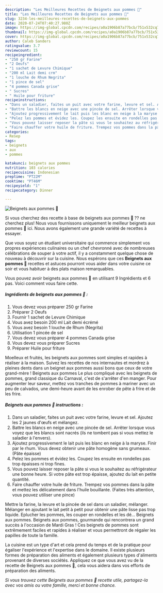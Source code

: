 ```yaml
---
description: "Les Meilleures Recettes de Beignets aux pommes 🥯"
title: "Les Meilleures Recettes de Beignets aux pommes 🥯"
slug: 3234-les-meilleures-recettes-de-beignets-aux-pommes
date: 2020-07-24T07:40:27.980Z
image: https://img-global.cpcdn.com/recipes/a0a1906b87a77bcb/751x532cq70/beignets-aux-pommes-🥯-photo-principale-de-la-recette.jpg
thumbnail: https://img-global.cpcdn.com/recipes/a0a1906b87a77bcb/751x532cq70/beignets-aux-pommes-🥯-photo-principale-de-la-recette.jpg
cover: https://img-global.cpcdn.com/recipes/a0a1906b87a77bcb/751x532cq70/beignets-aux-pommes-🥯-photo-principale-de-la-recette.jpg
author: Caleb Sanders
ratingvalue: 3.7
reviewcount: 15
recipeingredient:
- "250 gr Farine"
- "2 Oeufs"
- "1 sachet de Levure Chimique"
- "200 ml Lait demi crm"
- "1 louche de Rhum Negrita"
- "1 pince de sel"
- "4 pommes Canada grise"
- " Sucres"
- " Huile pour friture"
recipeinstructions:
- "Dans un saladier, faites un puit avec votre farine, levure et sel. Ajoutez les 2 jaunes d&#39;œufs et mélangez."
- "Battre les blancs en neige avec une pincée de sel. Arrêter lorsque vous voyez que les blancs sont nacrés (ils ne tombent pas si vous mettez le saladier à l&#39;envers)."
- "Ajoutez progressivement le lait puis les blanc en neige à la maryse. Finir par le rhum. Vous devez obtenir une pâte homogène sans grumeaux. (Pâte épaisse)"
- "Pelez les pommes et évidez les. Coupez les ensuite en rondelles pas trop épaisses ni trop fines."
- "Vous pouvez laisser reposer la pâte si vous le souhaitez au réfrigérateur une bonne heure. Si votre pâte est trop épaisse, ajoutez du lait en petite quantité."
- "Faire chauffer votre huile de friture. Trempez vos pommes dans la pâte et mettez les délicatement dans l&#39;huile bouillante. (Faites très attention, vous pouvez utiliser une pince)"
categories:
- Resep
tags:
- beignets
- aux
- pommes

katakunci: beignets aux pommes 
nutrition: 103 calories
recipecuisine: Indonesian
preptime: "PT22M"
cooktime: "PT46M"
recipeyield: "1"
recipecategory: Dinner

---
```



![Beignets aux pommes 🥯](https://img-global.cpcdn.com/recipes/a0a1906b87a77bcb/751x532cq70/beignets-aux-pommes-🥯-photo-principale-de-la-recette.jpg)

Si vous cherchez des recette à base de beignets aux pommes 🥯 ?? ne cherchez plus! Nous vous fournissons uniquement le meilleur beignets aux pommes 🥯 ici. Nous avons également une grande variété de recettes à essayer.

Que vous soyez un étudiant universitaire qui commence simplement vos propres expériences culinaires ou un chef chevronné avec de nombreuses célébrations de souper à votre actif, il y a constamment quelque chose de nouveau à découvrir sur la cuisine. Nous espérons que ces <strong> Beignets aux pommes 🥯 </strong> recettes et astuces pourront vous aider dans votre cuisine ce soir et vous habituer à des plats maison remarquables.

<!--inarticleads1-->

Vous pouvez avoir beignets aux pommes 🥯 en utilisant 9 Ingrédients et 6 pas. Voici comment vous faire cette.

##### Ingrédients de beignets aux pommes 🥯 :

1. Vous devez vous préparer 250 gr Farine
1. Préparer 2 Oeufs
1. Fournir 1 sachet de Levure Chimique
1. Vous avez besoin 200 ml Lait demi écrémé
1. Vous avez besoin 1 louche de Rhum (Negrita)
1. Utilisation 1 pincée de sel
1. Vous devez vous préparer 4 pommes Canada grise
1. Vous devez vous préparer  Sucres
1. Préparer  Huile pour friture


Moelleux et fruités, les beignets aux pommes sont simples et rapides à réaliser à la maison. Suivez les recettes de nos internautes et mordrez à pleines dents dans un beignet aux pommes aussi bons que ceux de votre grand-mère ! Beignets aux pommes Le plus compliqué avec les beignets de pommes, grand classique du Carnaval, c&#39;est de s&#39;arrêter d&#39;en manger. Pour augmenter leur saveur, mettez vos tranches de pommes à mariner avec un peu de calvados, une demi-heure avant de les enrober de pête à frire et de les frire. 

<!--inarticleads2-->

##### Beignets aux pommes 🥯 instructions :

1. Dans un saladier, faites un puit avec votre farine, levure et sel. Ajoutez les 2 jaunes d&#39;œufs et mélangez.
1. Battre les blancs en neige avec une pincée de sel. Arrêter lorsque vous voyez que les blancs sont nacrés (ils ne tombent pas si vous mettez le saladier à l&#39;envers).
1. Ajoutez progressivement le lait puis les blanc en neige à la maryse. Finir par le rhum. Vous devez obtenir une pâte homogène sans grumeaux. (Pâte épaisse)
1. Pelez les pommes et évidez les. Coupez les ensuite en rondelles pas trop épaisses ni trop fines.
1. Vous pouvez laisser reposer la pâte si vous le souhaitez au réfrigérateur une bonne heure. Si votre pâte est trop épaisse, ajoutez du lait en petite quantité.
1. Faire chauffer votre huile de friture. Trempez vos pommes dans la pâte et mettez les délicatement dans l&#39;huile bouillante. (Faites très attention, vous pouvez utiliser une pince)


Mettre la farine, la levure et la pincée de sel dans un saladier, mélanger. Mélanger en ajoutant le lait petit à petit pour obtenir une pâte lisse pas trop liquide. Eplucher les pommes, les couper en rondelles et les dé… Beignets aux pommes. Beignets aux pommes, gourmande qui rencontrera un grand succès à l&#39;occasion de Mardi Gras ! Ces beignets de pommes sont extrêmement faciles et rapides à réaliser et vous permettront de régaler les papilles de toute la famille. 

<!--inarticleads1-->

<p>
La cuisine est un type d'art et cela prend du temps et de la pratique pour égaliser l'expérience et l'expertise dans le domaine. Il existe plusieurs formes de préparation des aliments et également plusieurs types d'aliments provenant de diverses sociétés. Appliquez ce que vous avez vu de la recette de Beignets aux pommes 🥯, cela vous aidera dans vos efforts de préparation des aliments.
</p>

<p>
<i>Si vous trouvez cette Beignets aux pommes 🥯 recette utile, partagez-la avec vos amis ou votre famille, merci et bonne chance.</i>
</p>
